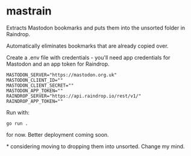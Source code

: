 # mastrain

Extracts Mastodon bookmarks and puts them into the unsorted folder in Raindrop.

Automatically eliminates bookmarks that are already copied over.

Create a .env file with credentials - you'll need app credentials for Mastodon and an app token for Raindrop.

```
MASTODON_SERVER="https://mastodon.org.uk"
MASTODON_CLIENT_ID=""
MASTODON_CLIENT_SECRET=""
MASTODON_APP_TOKEN=""
RAINDROP_SERVER="https://api.raindrop.io/rest/v1/"
RAINDROP_APP_TOKEN=""
```

Run with:

`go run .`

for now. Better deployment coming soon.

\* considering moving to dropping them into unsorted. Change my mind.

